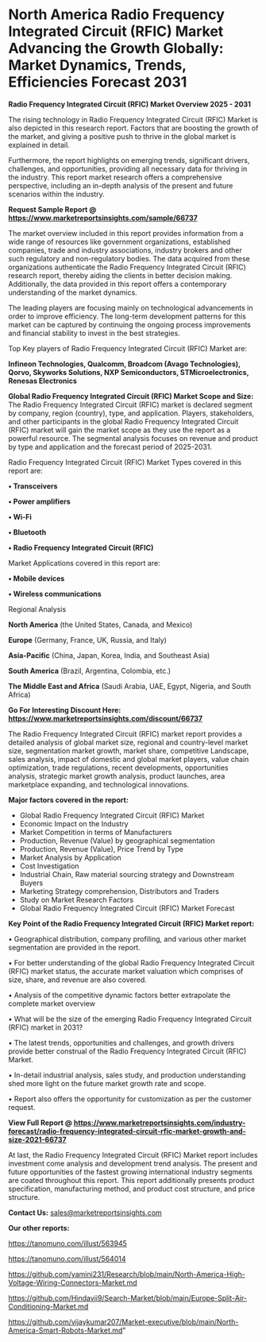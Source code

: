 # North America Radio Frequency Integrated Circuit (RFIC) Market Advancing the Growth Globally: Market Dynamics, Trends, Efficiencies Forecast 2031

<Strong> Radio Frequency Integrated Circuit (RFIC) Market Overview 2025 - 2031</strong>

The rising technology in Radio Frequency Integrated Circuit (RFIC) Market is also depicted in this research report. Factors that are boosting the growth of the market, and giving a positive push to thrive in the global market is explained in detail.

Furthermore, the report highlights on emerging trends, significant drivers, challenges, and opportunities, providing all necessary data for thriving in the industry. This report market research offers a comprehensive perspective, including an in-depth analysis of the present and future scenarios within the industry.

<strong>Request Sample Report @ <a href=https://www.marketreportsinsights.com/sample/66737>https://www.marketreportsinsights.com/sample/66737</a></strong>

The market overview included in this report provides information from a wide range of resources like government organizations, established companies, trade and industry associations, industry brokers and other such regulatory and non-regulatory bodies. The data acquired from these organizations authenticate the Radio Frequency Integrated Circuit (RFIC) research report, thereby aiding the clients in better decision making. Additionally, the data provided in this report offers a contemporary understanding of the market dynamics.

The leading players are focusing mainly on technological advancements in order to improve efficiency. The long-term development patterns for this market can be captured by continuing the ongoing process improvements and financial stability to invest in the best strategies.

Top Key players of Radio Frequency Integrated Circuit (RFIC) Market are:

<strong>Infineon Technologies, Qualcomm, Broadcom (Avago Technologies), Qorvo, Skyworks Solutions, NXP Semiconductors, STMicroelectronics, Renesas Electronics</strong>

<strong><b>Global Radio Frequency Integrated Circuit (RFIC) Market Scope and Size:</b></strong>
The Radio Frequency Integrated Circuit (RFIC) market is declared segment by company, region (country), type, and application. Players, stakeholders, and other participants in the global Radio Frequency Integrated Circuit (RFIC) market will gain the market scope as they use the report as a powerful resource. The segmental analysis focuses on revenue and product by type and application and the forecast period of 2025-2031.

Radio Frequency Integrated Circuit (RFIC) Market Types covered in this report are:

<strong>• Transceivers

• Power amplifiers

• Wi-Fi

• Bluetooth

• Radio Frequency Integrated Circuit (RFIC)</strong>

Market Applications covered in this report are:

<strong>• Mobile devices

• Wireless communications</strong> 

Regional Analysis

<strong>North America</strong> (the United States, Canada, and Mexico)

<strong>Europe</strong> (Germany, France, UK, Russia, and Italy)

<strong>Asia-Pacific</strong> (China, Japan, Korea, India, and Southeast Asia)

<strong>South America</strong> (Brazil, Argentina, Colombia, etc.)

<strong>The Middle East and Africa</strong> (Saudi Arabia, UAE, Egypt, Nigeria, and South Africa)

<strong>Go For Interesting Discount Here: <a href=https://www.marketreportsinsights.com/discount/66737>https://www.marketreportsinsights.com/discount/66737</a></strong>

The Radio Frequency Integrated Circuit (RFIC) market report provides a detailed analysis of global market size, regional and country-level market size, segmentation market growth, market share, competitive Landscape, sales analysis, impact of domestic and global market players, value chain optimization, trade regulations, recent developments, opportunities analysis, strategic market growth analysis, product launches, area marketplace expanding, and technological innovations.

<strong><b>Major factors covered in the report:</b></strong>
<ul>
  <li>Global Radio Frequency Integrated Circuit (RFIC) Market </li>
  <li>Economic Impact on the Industry</li>
  <li>Market Competition in terms of Manufacturers</li>
  <li>Production, Revenue (Value) by geographical segmentation</li>
  <li>Production, Revenue (Value), Price Trend by Type</li>
  <li>Market Analysis by Application</li>
  <li>Cost Investigation</li>
  <li>Industrial Chain, Raw material sourcing strategy and Downstream Buyers</li>
  <li>Marketing Strategy comprehension, Distributors and Traders</li>
  <li>Study on Market Research Factors</li>
  <li>Global Radio Frequency Integrated Circuit (RFIC) Market Forecast</li>
</ul>

<strong><b>Key Point of the Radio Frequency Integrated Circuit (RFIC) Market report:</b></strong>

• Geographical distribution, company profiling, and various other market segmentation are provided in the report.

• For better understanding of the global Radio Frequency Integrated Circuit (RFIC) market status, the accurate market valuation which comprises of size, share, and revenue are also covered.

• Analysis of the competitive dynamic factors better extrapolate the complete market overview

• What will be the size of the emerging Radio Frequency Integrated Circuit (RFIC) market in 2031?

• The latest trends, opportunities and challenges, and growth drivers provide better construal of the Radio Frequency Integrated Circuit (RFIC) Market.

• In-detail industrial analysis, sales study, and production understanding shed more light on the future market growth rate and scope.

• Report also offers the opportunity for customization as per the customer request.

<strong><b>View Full Report @ <a href=https://www.marketreportsinsights.com/industry-forecast/radio-frequency-integrated-circuit-rfic-market-growth-and-size-2021-66737>https://www.marketreportsinsights.com/industry-forecast/radio-frequency-integrated-circuit-rfic-market-growth-and-size-2021-66737</a></b></strong>


At last, the Radio Frequency Integrated Circuit (RFIC) Market report includes investment come analysis and development trend analysis. The present and future opportunities of the fastest growing international industry segments are coated throughout this report. This report additionally presents product specification, manufacturing method, and product cost structure, and price structure.

<strong>Contact Us:</strong>
sales@marketreportsinsights.com

<strong>Our other reports:</strong>

<a href=https://tanomuno.com/illust/563945>https://tanomuno.com/illust/563945</a>

<a href=https://tanomuno.com/illust/564014>https://tanomuno.com/illust/564014</a>

<a href=https://github.com/yamini231/Research/blob/main/North-America-High-Voltage-Wiring-Connectors-Market.md>https://github.com/yamini231/Research/blob/main/North-America-High-Voltage-Wiring-Connectors-Market.md</a>

<a href=https://github.com/Hindavii9/Search-Market/blob/main/Europe-Split-Air-Conditioning-Market.md>https://github.com/Hindavii9/Search-Market/blob/main/Europe-Split-Air-Conditioning-Market.md</a>

<a href=https://github.com/vijaykumar207/Market-executive/blob/main/North-America-Smart-Robots-Market.md>https://github.com/vijaykumar207/Market-executive/blob/main/North-America-Smart-Robots-Market.md</a>"
